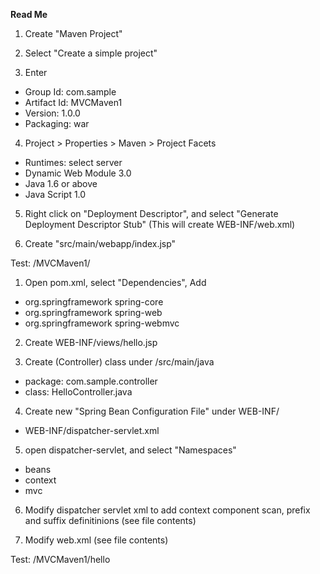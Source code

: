 **Read Me**

1. Create "Maven Project"

2. Select "Create a simple project"

3. Enter

  - Group Id: com.sample
  - Artifact Id: MVCMaven1
  - Version: 1.0.0
  - Packaging: war

4. Project > Properties > Maven > Project Facets

  - Runtimes: select server
  - Dynamic Web Module  3.0
  - Java 1.6 or above
  - Java Script 1.0

5. Right click on "Deployment Descriptor", and select "Generate Deployment Descriptor Stub"
  (This will create WEB-INF/web.xml)

6. Create "src/main/webapp/index.jsp"

Test: /MVCMaven1/

1. Open pom.xml, select "Dependencies", Add

  - org.springframework   spring-core
  - org.springframework   spring-web
  - org.springframework   spring-webmvc

2. Create WEB-INF/views/hello.jsp

3. Create (Controller) class under /src/main/java

  - package: com.sample.controller
  - class:   HelloController.java

4. Create new "Spring Bean Configuration File" under WEB-INF/

  - WEB-INF/dispatcher-servlet.xml
  
5. open dispatcher-servlet, and select "Namespaces"

  - beans
  - context
  - mvc

6. Modify dispatcher servlet xml to add context component scan, prefix and suffix definitinions (see file contents)

7. Modify web.xml (see file contents)

Test: /MVCMaven1/hello
